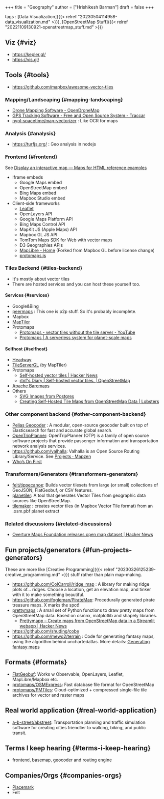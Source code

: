 +++
title = "Geography"
author = ["Hrishikesh Barman"]
draft = false
+++

tags
: [Data Visualization]({{< relref "20230504114958-data_visualization.md" >}}), [OpenStreetMap Stuff]({{< relref "20221109130921-openstreetmap_stuff.md" >}})


## Viz {#viz}

-   <https://kepler.gl/>
-   <https://vis.gl/>


## Tools {#tools}

-   <https://github.com/mapbox/awesome-vector-tiles>


### Mapping/Landscaping {#mapping-landscaping}

-   [Drone Mapping Software - OpenDroneMap](https://www.opendronemap.org/)
-   [GPS Tracking Software - Free and Open Source System - Traccar](https://www.traccar.org/)
-   [nypl-spacetime/map-vectorizer](https://github.com/nypl-spacetime/map-vectorizer) : Like OCR for maps


### Analysis {#analysis}

-   <https://turfjs.org/> : Geo analysis in nodejs


### Frontend {#frontend}

See [Display an interactive map — Maps for HTML reference examples](https://maps4html.org/HTML-Map-Element-UseCases-Requirements/examples/create-map.html)

-   Iframe embeds
    -   Google Maps embed
    -   OpenStreetMap embed
    -   Bing Maps embed
    -   Mapbox Studio embed
-   Client-side frameworks
    -   [Leaflet](https://leafletjs.com/)
    -   OpenLayers API
    -   Google Maps Platform API
    -   Bing Maps Control API
    -   MapKit JS (Apple Maps) API
    -   Mapbox GL JS API
    -   TomTom Maps SDK for Web with vector maps
    -   D3 Geographies APIs
    -   [MapLibre - Home](https://maplibre.org/) (Forked from Mapbox GL before license change)
    -   [protomaps.js](https://github.com/protomaps/protomaps.js)


### Tiles Backend {#tiles-backend}

-   It's mostly about vector tiles
-   There are hosted services and you can host these yourself too.


#### Services {#services}

-   Google&amp;Bing
-   [peermaps](https://peermaps.org/) : This one is p2p stuff. So it's probably incomplete.
-   Mapbox
-   [MapTiler](https://www.maptiler.com/)
-   Protomaps
    -   [Protomaps - vector tiles without the tile server - YouTube](https://www.youtube.com/watch?v=dF9UuVKOf34)
    -   [Protomaps | A serverless system for planet-scale maps](https://protomaps.com/)


#### Selfhost {#selfhost}

-   [Headway](https://github.com/headwaymaps/headway)
-   [TileServerGL](http://tileserver.org/) (by MapTiler)
-   Protomaps
    -   [Self-hosted vector tiles | Hacker News](https://news.ycombinator.com/item?id=34530217)
    -   [rtnf's Diary | Self-hosted vector tiles. | OpenStreetMap](https://www.openstreetmap.org/user/rtnf/diary/400836)
-   [Apache Baremaps](https://news.ycombinator.com/item?id=36106695)
-   Others
    -   [SVG Images from Postgres](https://www.crunchydata.com/blog/svg-images-from-postgis)
    -   [Creating Self-Hosted Tile Maps from OpenStreetMap Data | Lobsters](https://lobste.rs/s/84wg6t/creating_self_hosted_tile_maps_from)


### Other component backend {#other-component-backend}

-   [Pelias Geocoder](https://www.pelias.io/) : A modular, open-source geocoder built on top of Elasticsearch for fast and accurate global search.
-   [OpenTripPlanner](https://www.opentripplanner.org/): OpenTripPlanner (OTP) is a family of open source software projects that provide passenger information and transportation network analysis services.
-   <https://github.com/valhalla>: Valhalla is an Open Source Routing Library/Service. See [Projects · Mapzen](https://www.mapzen.com/projects/)
-   [Who’s On First](https://www.whosonfirst.org/)


### Transformers/Generators {#transformers-generators}

-   [felt/tippecanoe](https://github.com/felt/tippecanoe): Builds vector tilesets from large (or small) collections of GeoJSON, FlatGeobuf, or CSV features.
-   [planetiler](https://github.com/onthegomap/planetiler): A tool that generates Vector Tiles from geographic data sources like OpenStreetMap.
-   [tilemaker](https://github.com/systemed/tilemaker) : creates vector tiles (in Mapbox Vector Tile format) from an .osm.pbf planet extract


### Related discussions {#related-discussions}

-   [Overture Maps Foundation releases open map dataset | Hacker News](https://news.ycombinator.com/item?id=36879461)


## Fun projects/generators {#fun-projects-generators}

These are more like [Creative Programming]({{< relref "20230326125239-creative_programming.md" >}}) stuff rather than plain map-making.

-   <https://github.com/ColCarroll/ridge_map> : A library for making ridge plots of... ridges. Choose a location, get an elevation map, and tinker with it to make something beautiful.
-   <https://github.com/fogleman/PirateMap>: Procedurally generated pirate treasure maps. X marks the spot!
-   [prettymaps](https://github.com/marceloprates/prettymaps) : A small set of Python functions to draw pretty maps from OpenStreetMap data. Based on osmnx, matplotlib and shapely libraries.
    -   [Prettymapp – Create maps from OpenStreetMap data in a Streamlit webapp | Hacker News](https://news.ycombinator.com/item?id=37222823)
-   <https://github.com/shuding/cobe>
-   <https://github.com/mewo2/terrain> : Code for generating fantasy maps, using the algorithm behind unchartedatlas. More details: [Generating fantasy maps](https://mewo2.com/notes/terrain/)


## Formats {#formats}

-   [FlatGeobuf](https://flatgeobuf.org/): Works w Observable, OpenLayers, Leaflet, MapLibre/Mapbox etc.
-   [protomaps/OSMExpress](https://github.com/protomaps/OSMExpress): Fast database file format for OpenStreetMap
-   [protomaps/PMTiles](https://github.com/protomaps/PMTiles): Cloud-optimized + compressed single-file tile archives for vector and raster maps


## Real world application {#real-world-application}

-   [a-b-street/abstreet](https://github.com/a-b-street/abstreet): Transportation planning and traffic simulation software for creating cities friendlier to walking, biking, and public transit.


## Terms I keep hearing {#terms-i-keep-hearing}

-   frontend, basemap, geocoder and routing engine


## Companies/Orgs {#companies-orgs}

-   [Placemark](https://www.placemark.io/)
-   Felt
